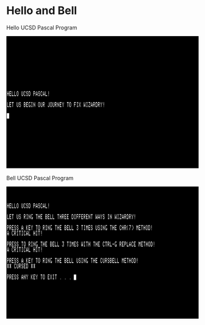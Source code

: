 # Hello and Bell
Hello UCSD Pascal Program

<img src="resources/hello-pascal-01.png" alt="Hello UCSD Pascal"/>

Bell UCSD Pascal Program

<img src="resources/bell-pascal-01.png" alt="Hello UCSD Pascal"/>
